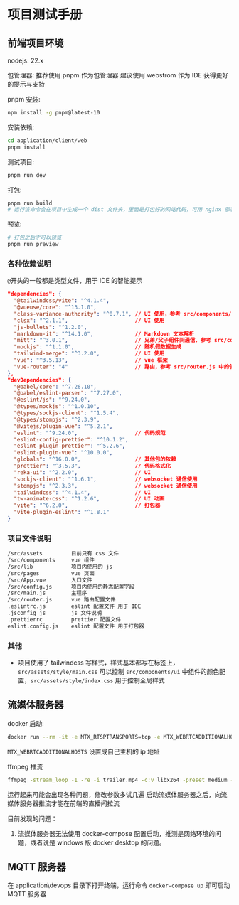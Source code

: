 # 项目测试手册

## 前端项目环境
nodejs: 22.x

包管理器: 推荐使用 pnpm 作为包管理器
建议使用 webstrom 作为 IDE 获得更好的提示与支持

pnpm [安装](https://www.pnpm.cn/installation):
```bash
npm install -g pnpm@latest-10
```
安装依赖:

```bash
cd application/client/web
pnpm install
```

测试项目:
```bash
pnpm run dev
```

打包:
```bash
pnpm run build
# 运行该命令会在项目中生成一个 dist 文件夹，里面是打包好的网站代码，可用 nginx 部署
```

预览:
```bash
# 打包之后才可以预览
pnpm run preview
```

### 各种依赖说明
`@`开头的一般都是类型文件，用于 IDE 的智能提示
```json
"dependencies": {
  "@tailwindcss/vite": "^4.1.4",
  "@vueuse/core": "^13.1.0",
  "class-variance-authority": "^0.7.1", // UI 使用，参考 src/components/ui 中的代码
  "clsx": "^2.1.1",                     // UI 使用
  "js-bullets": "^1.2.0",
  "markdown-it": "^14.1.0",             // Markdown 文本解析
  "mitt": "^3.0.1",                     // 兄弟/父子组件间通信，参考 src/components/live/ChatRoom.vue 中的使用
  "mockjs": "^1.1.0",                   // 随机假数据生成
  "tailwind-merge": "^3.2.0",           // UI 使用
  "vue": "^3.5.13",                     // vue 框架
  "vue-router": "4"                     // 路由，参考 src/router.js 中的使用
},
"devDependencies": {
  "@babel/core": "^7.26.10",
  "@babel/eslint-parser": "^7.27.0",
  "@eslint/js": "^9.24.0",
  "@types/mockjs": "^1.0.10",
  "@types/sockjs-client": "^1.5.4",
  "@types/stompjs": "^2.3.9",
  "@vitejs/plugin-vue": "^5.2.1",
  "eslint": "^9.24.0",                  // 代码规范
  "eslint-config-prettier": "^10.1.2",
  "eslint-plugin-prettier": "^5.2.6",
  "eslint-plugin-vue": "^10.0.0",
  "globals": "^16.0.0",                 // 其他包的依赖
  "prettier": "^3.5.3",                 // 代码格式化
  "reka-ui": "^2.2.0",                  // UI
  "sockjs-client": "^1.6.1",            // websocket 通信使用
  "stompjs": "^2.3.3",                  // websocket 通信使用
  "tailwindcss": "^4.1.4",              // UI
  "tw-animate-css": "^1.2.6",           // UI 动画
  "vite": "^6.2.0",                     // 打包器
  "vite-plugin-eslint": "^1.8.1"
}
```

### 项目文件说明
```txt
/src/assets         目前只有 css 文件  
/src/components     vue 组件  
/src/lib            项目内使用的 js  
/src/pages          vue 页面  
/src/App.vue        入口文件  
/src/config.js      项目内使用的静态配置字段  
/src/main.js        主程序  
/src/router.js      vue 路由配置文件  
.eslintrc.js        eslint 配置文件 用于 IDE  
.jsconfig js        js 文件说明  
.prettierrc         prettier 配置文件  
eslint.config.js    eslint 配置文件 用于打包器   
```

### 其他
- 项目使用了 tailwindcss 写样式，样式基本都写在标签上，`src/assets/style/main.css` 可以控制 `src/components/ui` 中组件的颜色配置，`src/assets/style/index.css` 用于控制全局样式 

## 流媒体服务器
docker 启动:
```bash
docker run --rm -it -e MTX_RTSPTRANSPORTS=tcp -e MTX_WEBRTCADDITIONALHOSTS=192.168.137.60 -p 8554:8554 -p 1935:1935 -p 8888:8888 -p 8889:8889 -p 8890:8890/udp -p 8189:8189/udp bluenviron/mediamtx
```
`MTX_WEBRTCADDITIONALHOSTS` 设置成自己主机的 ip 地址

ffmpeg 推流
```bash
ffmpeg -stream_loop -1 -re -i trailer.mp4 -c:v libx264 -preset medium -tune zerolatency -c:a libopus -b:a 128k -f rtsp rtsp://localhost:8554/mystream
```
运行起来可能会出现各种问题，修改参数多试几遍
启动流媒体服务器之后，向流媒体服务器推流才能在前端的直播间拉流

目前发现的问题：
1. 流媒体服务器无法使用 docker-compose 配置启动，推测是网络环境的问题，或者说是 windows 版 docker desktop 的问题。

## MQTT 服务器
在 application\devops 目录下打开终端，运行命令 `docker-compose up` 即可启动 MQTT 服务器


